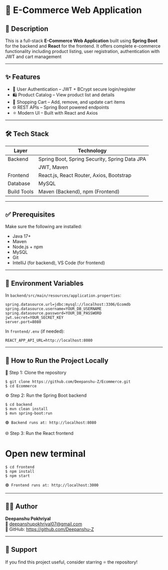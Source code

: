 # 🛒 E-Commerce Web Application

## 📌 Description
This is a full-stack **E-Commerce Web Application** built using **Spring Boot**
for the backend and **React** for the frontend. It offers complete e-commerce 
functionality including product listing, user registration, authentication with JWT and cart management

------------------------------------------------------------

## ✨ Features

- 🔐 User Authentication – JWT + BCrypt secure login/register
- 🛍️ Product Catalog – View product list and details
- 🛒 Shopping Cart – Add, remove, and update cart items
- 🌐 REST APIs – Spring Boot powered endpoints
- ⚛️ Modern UI – Built with React and Axios

------------------------------------------------------------

## 🛠️ Tech Stack

| Layer        | Technology                                      |
|--------------|-------------------------------------------------|
| Backend      | Spring Boot, Spring Security, Spring Data JPA   |
|              | JWT, Maven                                      |
| Frontend     | React.js, React Router, Axios, Bootstrap        |
| Database     | MySQL                                           |
| Build Tools  | Maven (Backend), npm (Frontend)                 |


------------------------------------------------------------

## ✅ Prerequisites

Make sure the following are installed:

- Java 17+
- Maven
- Node.js + npm
- MySQL
- Git
- IntelliJ (for backend), VS Code (for frontend)

------------------------------------------------------------

## 🔐 Environment Variables

In `backend/src/main/resources/application.properties`:
```
spring.datasource.url=jdbc:mysql://localhost:3306/Ecomdb  
spring.datasource.username=YOUR_DB_USERNAME  
spring.datasource.password=YOUR_DB_PASSWORD  
jwt.secret=YOUR_SECRET_KEY  
server.port=8080  
```
In `frontend/.env` (if needed):
```
REACT_APP_API_URL=http://localhost:8080
```
------------------------------------------------------------

## 🚀 How to Run the Project Locally

🔧 Step 1: Clone the repository
```
$ git clone https://github.com/Deepanshu-Z/Ecommerce.git  
$ cd Ecommerce
```

⚙️ Step 2: Run the Spring Boot backend
```
$ cd backend  
$ mvn clean install  
$ mvn spring-boot:run

🟢 Backend runs at: http://localhost:8080
```
🌐 Step 3: Run the React frontend

# Open new terminal
```
$ cd frontend  
$ npm install  
$ npm start

🟢 Frontend runs at: http://localhost:3000
```
------------------------------------------------------------

## 🙋‍♂️ Author

**Deepanshu Pokhriyal**  
📧 deepanshupokhriyal07@gmail.com  
🔗 GitHub: https://github.com/Deepanshu-Z

------------------------------------------------------------

## 🌟 Support

If you find this project useful, consider starring ⭐ the repository!

